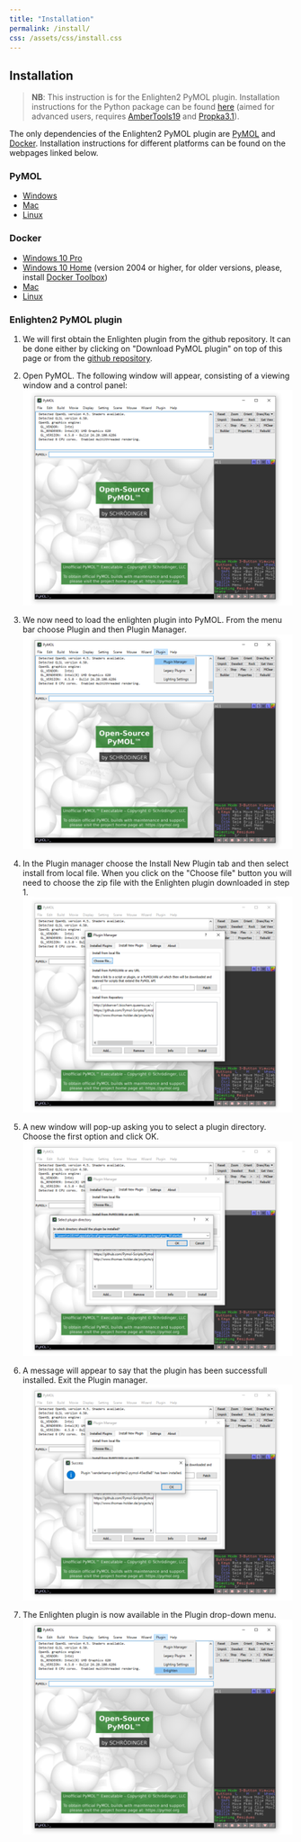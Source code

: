 ```yaml
---
title: "Installation"
permalink: /install/
css: /assets/css/install.css
---
```


## Installation

> **NB**: This instruction is for the Enlighten2 PyMOL plugin. Installation 
instructions for the Python package can be found 
[here](https://github.com/vanderkamp/enlighten2) 
(aimed for advanced users, requires 
[AmberTools19](https://ambermd.org/AmberTools.php) and 
[Propka3.1](https://github.com/jensengroup/propka-3.1)).

The only dependencies of the Enlighten2 PyMOL plugin are 
[PyMOL](https://github.com/schrodinger/pymol-open-source) and 
[Docker](https://docs.docker.com/install/). Installation instructions for 
different platforms can be found on the webpages linked below.

### PyMOL
* [Windows](https://pymolwiki.org/index.php/Windows_Install)
* [Mac](https://pymolwiki.org/index.php/MAC_Install)
* [Linux](https://github.com/schrodinger/pymol-open-source/blob/master/INSTALL)

### Docker
* [Windows 10 Pro](https://docs.docker.com/docker-for-windows/install/)
* [Windows 10 Home](https://docs.docker.com/docker-for-windows/install-windows-home/) 
(version 2004 or higher, for older versions, please, install 
[Docker Toolbox](https://docs.docker.com/toolbox/toolbox_install_windows/))
* [Mac](https://docs.docker.com/docker-for-mac/install/)
* [Linux](https://docs.docker.com/engine/install/)

### Enlighten2 PyMOL plugin 

1. We will first obtain the Enlighten plugin from the github repository. It 
can be done either by clicking on "Download PyMOL plugin" on top of this page or 
from the [github repository](https://github.com/vanderkamp/enlighten2-pymol).

2. Open PyMOL. The following window will appear, consisting of a viewing window 
and a control panel:
![](assets/img/install/01.png)

3. We now need to load the enlighten plugin into PyMOL. From the menu bar
choose Plugin and then Plugin Manager.
![](assets/img/install/02.png)

4. In the Plugin manager choose the Install New Plugin tab and then select 
install from local file. When you click on the "Choose file" button you will 
need to choose the zip file with the Enlighten plugin downloaded in step 1.
![](assets/img/install/03.png)

5. A new window will pop-up asking you to select a plugin directory. Choose the 
first option and click OK.
![](assets/img/install/04.png)

6. A message will appear to say that the plugin has been successfull installed. 
Exit the Plugin manager.
![](assets/img/install/05.png)

7. The Enlighten plugin is now available in the Plugin drop-down menu.
![](assets/img/install/06.png)
